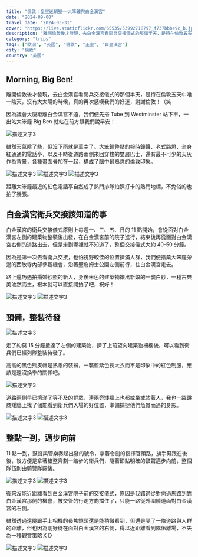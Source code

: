 ```yaml
---
title: "倫敦｜皇室迷朝聖——大笨鐘與白金漢宮"
date: "2024-09-08"
travel_date: "2024-03-31"
cover: "https://live.staticflickr.com/65535/53992718797_f737bbbe9c_b.jpg"
description: "離開倫敦後才發現，去白金漢宮看閱兵交接儀式的那個半天，是待在倫敦五天中唯一陰天，沒有大太陽的時候，真的再次感嘆我們的好運，謝謝倫敦！（笑"
category: "trips"
tags: ["歐洲", "英國", "倫敦", "王室", "白金漢宮"]
city: "倫敦"
country: "英國"
---
```


## Morning, Big Ben!

離開倫敦後才發現，去白金漢宮看閱兵交接儀式的那個半天，是待在倫敦五天中唯一陰天，沒有大太陽的時候，真的再次感嘆我們的好運，謝謝倫敦！（笑

因為議會大廈距離白金漢宮不遠，我們便先搭 Tube 到 Westminster 站下車，一出站大笨鐘 Big Ben 就站在前方跟我們說早安！

![描述文字3](https://live.staticflickr.com/65535/53992717927_1b691e810b_b.jpg)

雖然天氣陰了些，但沒下雨就是萬幸了。大笨鐘整點的報時鐘聲、老式路燈、全身紅通通的電話亭，以及不時從道路兩側來回穿梭的雙層巴士，還有最不可少的天灰作為背景，各種畫面疊加在一起，構成了腦中最熟悉的倫敦印象。

![描述文字3](https://live.staticflickr.com/65535/53992718057_d02159d7ed_b.jpg)
![描述文字3](https://live.staticflickr.com/65535/53993841458_296cb38149_b.jpg)
![描述文字3](https://live.staticflickr.com/65535/53993609276_a2029c203b_b.jpg)

距離大笨鐘最近的紅色電話亭自然成了熱門排隊拍照打卡的熱門地標，不免俗的也拍了幾張。

## 白金漢宮衛兵交接該知道的事

白金漢宮的衛兵交接儀式原則上每週一、三、五、日的 11 點開始，會從面對白金漢宮左側的建築物整裝後出發，在白金漢宮前的院子進行，結束後再從面對白金漢宮右側的道路出去，但是走到哪裡就不知道了，整個交接儀式大約 40-50 分鐘。

因為是第一次去看衛兵交接，也怕視野較佳的位置擠滿人群，我們便捨棄大笨鐘旁邊的西敏寺內部參觀機會，沿著聖詹姆士公園左側前行，往白金漢宮走去。

路上還巧遇拍攝婚紗照的新人，身後米色的建築物襯出新娘的一襲白紗，一種古典美油然而生，根本就可以直接開拍了吧，祝好！

![描述文字3](https://live.staticflickr.com/65535/53993925199_ceb51868ba_b.jpg)
![描述文字3](https://live.staticflickr.com/65535/53993610066_b570e2c881_b.jpg)

## 預備，整裝待發

![描述文字3](https://live.staticflickr.com/65535/53993610031_3afd240245_b.jpg)

走了約莫 15 分鐘抵達了左側的建築物，擠了上前望向建築物柵欄後，可以看到衛兵們已經列隊整裝待發了。

高高的黑色熊皮帽是熟悉的裝扮，一襲藍紫色長大衣而不是印象中的紅色制服，應該是還沒換季的關係吧。

![描述文字3](https://live.staticflickr.com/65535/53994032345_b449accbda_b.jpg)

道路兩側早已擠滿了等不及的群眾，連兩旁矮牆上也都或坐或站著人，我也一躍跳商矮牆上找了個能看到衛兵們入場的好位置，準備捕捉他們魚貫而過的身影。

![描述文字3](https://live.staticflickr.com/65535/53992718757_5422ac3f8d_b.jpg)
![描述文字3](https://live.staticflickr.com/65535/53993610001_654162f1c4_b.jpg)

## 整點一到，邁步向前

11 點一到，鼓聲與管樂奏起出發的號令，拿著令劍的指揮官領路，旗手緊跟在後後，後方便是拿著槍整齊劃一踏步的衛兵們，隨著節點明確的鼓聲邁步向前，整個隊伍則由騎警隊殿後。

![描述文字3](https://live.staticflickr.com/65535/53993842193_64ba0b004a_b.jpg)
![描述文字3](https://live.staticflickr.com/65535/53992718797_f737bbbe9c_b.jpg)

後來沒能近距離看到白金漢宮院子前的交接儀式，原因是我錯過從對向過馬路到靠白金漢宮那側的機會，被交管的行走方向擋住了，只能一路從外圍繞道面對白金漢宮的右側。

雖然透過遠眺跟手上相機的長焦鏡頭還是能稍微看到，但還是隔了一條道路與人群的距離，但也因為剛好待在面對白金漢宮的右側，得以近距離看到隊伍離場，不失為一種觀賞策略ＸＤ

![描述文字3](https://live.staticflickr.com/65535/53994032315_c4f870562c_b.jpg)
![描述文字3](https://live.staticflickr.com/65535/53993842158_070da60607_b.jpg)
